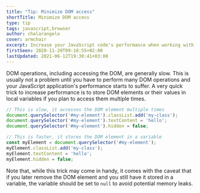 ```yaml
---
title: "Tip: Minimize DOM access"
shortTitle: Minimize DOM access
type: tip
tags: javascript,browser
author: chalarangelo
cover: armchair
excerpt: Increase your JavaScript code's performance when working with the DOM by leveraging this simple trick.
firstSeen: 2020-11-20T09:18:55+02:00
lastUpdated: 2021-06-12T19:30:41+03:00
---
```


DOM operations, including accessing the DOM, are generally slow. This is usually not a problem until you have to perform many DOM operations and your JavaScript application's performance starts to suffer. A very quick trick to increase performance is to store DOM elements or their values in local variables if you plan to access them multiple times.

```js
// This is slow, it accesses the DOM element multiple times
document.querySelector('#my-element').classList.add('my-class');
document.querySelector('#my-element').textContent = 'hello';
document.querySelector('#my-element').hidden = false;

// This is faster, it stores the DOM element in a variable
const myElement = document.querySelector('#my-element');
myElement.classList.add('my-class');
myElement.textContent = 'hello';
myElement.hidden = false;
```

Note that, while this trick may come in handy, it comes with the caveat that if you later remove the DOM element and you still have it stored in a variable, the variable should be set to `null` to avoid potential memory leaks.

